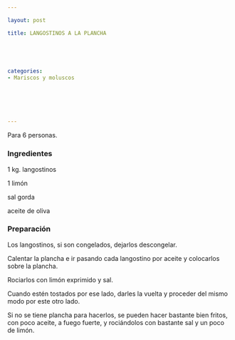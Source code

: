 ```yaml
---

layout: post

title: LANGOSTINOS A LA PLANCHA





categories:
- Mariscos y moluscos






---
```


Para 6 personas.

<h3>Ingredientes</h3>

1 kg. langostinos

1 limón

sal gorda

aceite de oliva

<h3>Preparación</h3>

Los langostinos, si son congelados, dejarlos descongelar.

Calentar la plancha e ir pasando cada langostino por aceite y colocarlos sobre la plancha.

Rociarlos con limón exprimido y sal.

Cuando estén tostados por ese lado, darles la vuelta y proceder del mismo modo por este otro lado.

Si no se tiene plancha para hacerlos, se pueden hacer bastante bien fritos, con poco aceite, a fuego fuerte, y rociándolos con bastante sal y un poco de limón.

